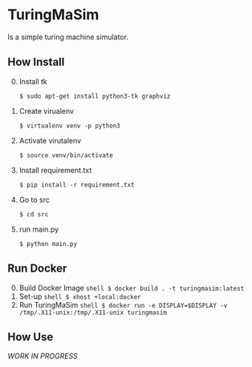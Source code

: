# TuringMaSim

Is a simple turing machine simulator.

## How Install ##
 0. Install tk
    ```shell
    $ sudo apt-get install python3-tk graphviz
    ```
 1. Create virualenv 
    ```shell
    $ virtualenv venv -p python3
    ```
 2. Activate virutalenv
     ```shell
    $ source venv/bin/activate
    ```
 3. Install requirement.txt
    ```shell
    $ pip install -r requirement.txt
    ```
 4. Go to src 
    ```shell
    $ cd src
    ```
 5. run main.py
    ```shell
    $ python main.py
    ```

## Run Docker

  0. Build Docker Image
    ```shell
    $ docker build . -t turingmasim:latest
    ```
  1. Set-up
    ```shell
    $ xhost +local:docker
    ```
  2. Run TuringMaSim
    ```shell
    $ docker run -e DISPLAY=$DISPLAY -v /tmp/.X11-unix:/tmp/.X11-unix turingmasim
    ```

## How Use

*WORK IN PROGRESS* 
